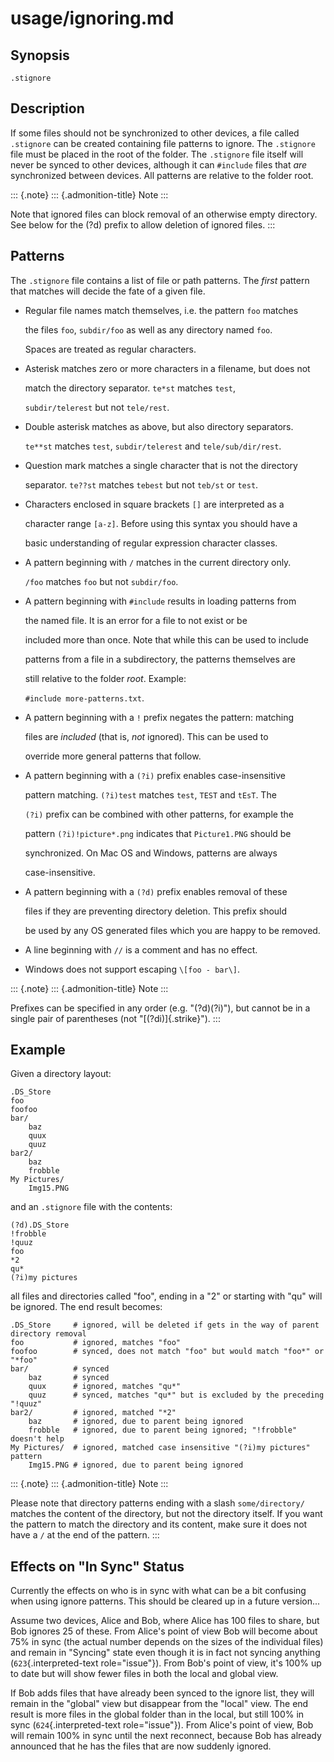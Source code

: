 # usage/ignoring.md

## Synopsis

```text
.stignore
```

## Description

If some files should not be synchronized to other devices, a file called `.stignore` can be created containing file patterns to ignore. The `.stignore` file must be placed in the root of the folder. The `.stignore` file itself will never be synced to other devices, although it can `#include` files that _are_ synchronized between devices. All patterns are relative to the folder root.

::: {.note} ::: {.admonition-title} Note :::

Note that ignored files can block removal of an otherwise empty directory. See below for the \(?d\) prefix to allow deletion of ignored files. :::

## Patterns

The `.stignore` file contains a list of file or path patterns. The _first_ pattern that matches will decide the fate of a given file.

* Regular file names match themselves, i.e. the pattern `foo` matches

  the files `foo`, `subdir/foo` as well as any directory named `foo`.

  Spaces are treated as regular characters.

* Asterisk matches zero or more characters in a filename, but does not

  match the directory separator. `te*st` matches `test`,

  `subdir/telerest` but not `tele/rest`.

* Double asterisk matches as above, but also directory separators.

  `te**st` matches `test`, `subdir/telerest` and `tele/sub/dir/rest`.

* Question mark matches a single character that is not the directory

  separator. `te??st` matches `tebest` but not `teb/st` or `test`.

* Characters enclosed in square brackets `[]` are interpreted as a

  character range `[a-z]`. Before using this syntax you should have a

  basic understanding of regular expression character classes.

* A pattern beginning with `/` matches in the current directory only.

  `/foo` matches `foo` but not `subdir/foo`.

* A pattern beginning with `#include` results in loading patterns from

  the named file. It is an error for a file to not exist or be

  included more than once. Note that while this can be used to include

  patterns from a file in a subdirectory, the patterns themselves are

  still relative to the folder _root_. Example:

  `#include more-patterns.txt`.

* A pattern beginning with a `!` prefix negates the pattern: matching

  files are _included_ \(that is, _not_ ignored\). This can be used to

  override more general patterns that follow.

* A pattern beginning with a `(?i)` prefix enables case-insensitive

  pattern matching. `(?i)test` matches `test`, `TEST` and `tEsT`. The

  `(?i)` prefix can be combined with other patterns, for example the

  pattern `(?i)!picture*.png` indicates that `Picture1.PNG` should be

  synchronized. On Mac OS and Windows, patterns are always

  case-insensitive.

* A pattern beginning with a `(?d)` prefix enables removal of these

  files if they are preventing directory deletion. This prefix should

  be used by any OS generated files which you are happy to be removed.

* A line beginning with `//` is a comment and has no effect.
* Windows does not support escaping `\[foo - bar\]`.

::: {.note} ::: {.admonition-title} Note :::

Prefixes can be specified in any order \(e.g. \"\(?d\)\(?i\)\"\), but cannot be in a single pair of parentheses \(not \"\[\(?di\)\]{.strike}\"\). :::

## Example

Given a directory layout:

```text
.DS_Store
foo
foofoo
bar/
    baz
    quux
    quuz
bar2/
    baz
    frobble
My Pictures/
    Img15.PNG
```

and an `.stignore` file with the contents:

```text
(?d).DS_Store
!frobble
!quuz
foo
*2
qu*
(?i)my pictures
```

all files and directories called \"foo\", ending in a \"2\" or starting with \"qu\" will be ignored. The end result becomes:

```text
.DS_Store     # ignored, will be deleted if gets in the way of parent directory removal
foo           # ignored, matches "foo"
foofoo        # synced, does not match "foo" but would match "foo*" or "*foo"
bar/          # synced
    baz       # synced
    quux      # ignored, matches "qu*"
    quuz      # synced, matches "qu*" but is excluded by the preceding "!quuz"
bar2/         # ignored, matched "*2"
    baz       # ignored, due to parent being ignored
    frobble   # ignored, due to parent being ignored; "!frobble" doesn't help
My Pictures/  # ignored, matched case insensitive "(?i)my pictures" pattern
    Img15.PNG # ignored, due to parent being ignored
```

::: {.note} ::: {.admonition-title} Note :::

Please note that directory patterns ending with a slash `some/directory/` matches the content of the directory, but not the directory itself. If you want the pattern to match the directory and its content, make sure it does not have a `/` at the end of the pattern. :::

## Effects on \"In Sync\" Status

Currently the effects on who is in sync with what can be a bit confusing when using ignore patterns. This should be cleared up in a future version...

Assume two devices, Alice and Bob, where Alice has 100 files to share, but Bob ignores 25 of these. From Alice\'s point of view Bob will become about 75% in sync \(the actual number depends on the sizes of the individual files\) and remain in \"Syncing\" state even though it is in fact not syncing anything \(`623`{.interpreted-text role="issue"}\). From Bob\'s point of view, it\'s 100% up to date but will show fewer files in both the local and global view.

If Bob adds files that have already been synced to the ignore list, they will remain in the \"global\" view but disappear from the \"local\" view. The end result is more files in the global folder than in the local, but still 100% in sync \(`624`{.interpreted-text role="issue"}\). From Alice\'s point of view, Bob will remain 100% in sync until the next reconnect, because Bob has already announced that he has the files that are now suddenly ignored.

